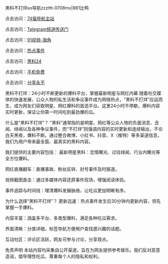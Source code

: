 黑料不打烊so导航zzzttt-0708mx|881比鸭

点击访问：<a href="https://74mao.com/">74猫导航主站</a>

点击访问：<a href="https://74mao.com/">Telegram频道传送门</a>

点击访问：<a href="https://heiliao3gvg9x.pages.dev">91视频-海角 </a>

点击访问：<a href="https://heiliaoxfe5rb.pages.dev">热点事件</a>

点击访问：<a href="https://heiliaoubleqx.pages.dev">黑料24</a>

点击访问：<a href="https://heiliao5s28gk.pages.dev ">手机免费</a>

点击访问：<a href="https://heiliaoxrq8i9.pages.dev">分享永不</a>

黑料不打烊：24小时不断更新的爆料平台，掌握最新明星与网红内幕
随着社交媒体的快速发展，公众人物的私生活和争议事件成为网络热点，“黑料不打烊”应运而生，成为网友们获取明星、网红爆料的首选平台。这里24小时不停歇，爆料内容实时更新，保证让你第一时间吃到最劲爆的瓜。

什么是“黑料不打烊”？
“黑料”通常指的是明星、网红等公众人物的负面消息、丑闻、绯闻以及各种争议事件，而“不打烊”则强调内容的实时更新和连续输出，不论白天黑夜，爆料不断。通过整合微博、小红书、抖音、X（推特）等多渠道信息，我们为用户带来最全面、最真实的黑料内容。

我们提供的主要内容包括：
最新明星黑料：恋情曝光、过往绯闻、行业内曝光等全方位爆料。

网红直播翻车：直播事故、粉丝反转、封号事件及时报道。

视频截图直击：通过多媒体内容还原事件现场，增强阅读体验。

事件追踪与时间线：理清爆料发展脉络，让吃瓜更加明晰有序。

为什么选择“黑料不打烊”？
更新迅速：热点事件发生后30分钟内更新内容，领先掌握一手爆料。

内容丰富：涵盖多平台、多类型爆料，满足各种吃瓜需求。

界面清晰：分类详细，标签导航方便用户查找感兴趣的话题。

互动社区：评论区活跃，网友可参与讨论，分享观点。

免责声明
本站内容均采集自公开渠道，旨在为网友提供参考娱乐。我们反对恶意造谣，倡导理性吃瓜，尊重每个人的隐私和权利。

